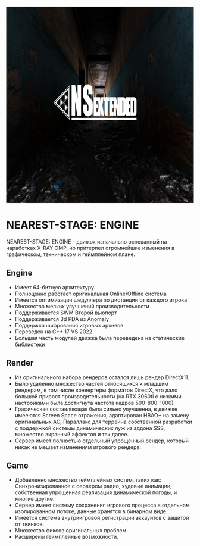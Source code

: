<p align="center">
 <img width="1024px" height="528px" src="NSE_replogo.png" alt="qr"/>
</p>

# NEAREST-STAGE: ENGINE
NEAREST-STAGE: ENGINE - движок изначально основанный на наработках X-RAY OMP, но притерпел огромнейшие изменения в графическом, техническом и геймплейном плане.

## Engine
* Имеет 64-битную архитектуру.
* Полноценно работает оригинальная Online/Offline система
* Имеется оптимизация шедуллера по дистанции от каждого игрока
* Множество мелких улучшений производительности
* Поддерживается SWM Второй вьюпорт
* Поддерживается 3d PDA из Anomaly
* Поддержка шифрования игровых архивов
* Переведен на C++ 17 VS 2022
* Большая часть модулей движка была переведена на статические библиотеки

## Render
* Из оригинального набора рендеров остался лишь рендер DirectX11.
* Было удаленно множество частей относящихся к младшим рендерам, в том числе конвертеры форматов DirectX, что дало большой прирост производительности (на RTX 3060ti с низкими настройками была достигнута частота кадров 500-800-1000)
* Графическая составляющая была сильно улучшенна, в движке имееются Screen Space отражения, адаптирован HBAO+ на замену оригинальных AO, Параллакс для террейна собственной разработки с поддержкой системы динамических луж из аддона SSS, множество экранный эффектов и так далее.
* Сервер имеет полностью отдельный упрощенный рендер, который никак не мешает изменениям игрового рендера.

## Game
* Добавленно множество геймплейных систем, таких как: Синхронизированное с сервером радио, худовые анимации, собственная упрощенная реализация динамической погоды, и многие другие.
* Сервер имеет систему сохранения игрового процесса в отдельном изолированном потоке, данные хранятся в бинарном виде.
* Имеется система внутриигровой регистрации аккаунтов с защитой от твинков.
* Множество фиксов оригинальных проблем.
* Расширены геймплейные возможности.
